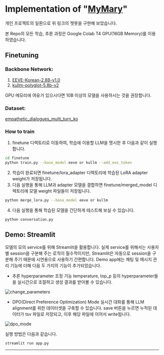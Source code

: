 # Implementation of "[MyMary](https://github.com/boostcampaitech5/level3_nlp_finalproject-nlp-12)"
개인 프로젝트의 일환으로 위 링크의 챗봇을 구현해 보았습니다.

본 Repo의 모든 학습, 추론 과정은 Google Colab T4 GPU(16GB Memory)를 이용하였습니다.

## Finetuning

### **Backbone Network:**
1. [EEVE-Korean-2.8B-v1.0](https://huggingface.co/yanolja/EEVE-Korean-2.8B-v1.0)
2. [kullm-polyglot-5.8b-v2](https://huggingface.co/nlpai-lab/kullm-polyglot-5.8b-v2)

GPU 메모리에 여유가 있으시다면 10B 이상의 모델을 사용하시는 것을 권장합니다.

### **Dataset:**

[empathetic_dialogues_multi_turn_ko](ohilikeit/empathetic_dialogues_mutli_turn_ko)

### **How to train**
1. finetune 디렉토리로 이동하여, 학습에 이용할 LLM을 명시한 후 다음과 같이 실행합니다.
```bash
cd finetune
python train.py --base_model eeve or kullm --add_eos_token
```
2. 학습이 완료되면 finetune/lora_adapter 디렉토리에 학습된 LoRA adapter weight가 저장됩니다.
3. 다음 실행을 통해 LLM과 adapter 모델을 결합하면 finetune/merged_model 디렉토리에 모델 weight 파일들이 저장됩니다.
```bash
python merge_lora.py --base_model eeve or kullm
```
4. 다음 실행을 통해 학습된 모델을 간단하게 테스트해 보실 수 있습니다.
```bash
python conversation.py
```


## Demo: Streamlit

모델의 모의 service를 위해 Streamlit을 활용합니다.
실제 service를 위해서는 사용자별 session을 구분해 주는 로직이 필수적이지만,
Streamlit은 자동으로 session을 구분해 주기 때문에 시연용으로 사용하기 간편합니다.
Demo app에는 채팅 및 메시지 관리 기능에 더해 다음 두 가지의 기능이 추가되었습니다.

+ 추론 hyperparameter 조정 기능
  temperature, top_p 등의 hyperparameter들을 실시간으로 조절하고 생성 결과를 받아볼 수 있습니다.
  
![change_parameters](https://github.com/user-attachments/assets/c389af8a-8cfa-410e-86f3-215aa13185b1)

+ DPO(Direct Preference Optimization) Mode
  실시간 대화를 통해 LLM alignment를 위한 데이터셋을 구축할 수 있습니다.
  save 버튼을 누르면 누적된 데이터가 tsv 파일로 저장되고, 이후 해당 파일에 이어서 write됩니다.

![dpo_mode](https://github.com/user-attachments/assets/7bbf06bc-4d92-4ef6-af09-1224519e78be)

실행 방법은 다음과 같습니다.
```bash
streamlit run app.py
```
---



